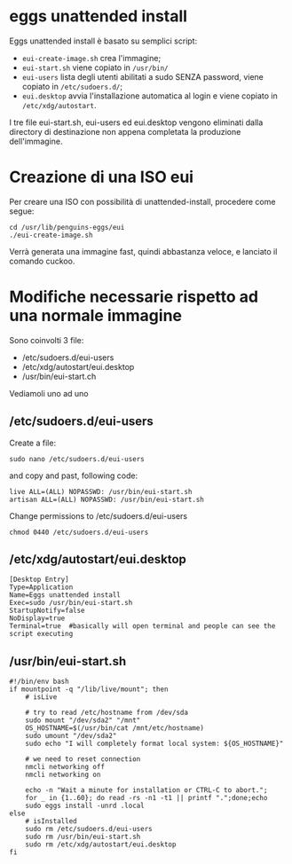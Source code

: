 # eggs unattended install

Eggs unattended install è basato su semplici script:
* ```eui-create-image.sh``` crea l'immagine;
* ```eui-start.sh``` viene copiato in ```/usr/bin/```
* ```eui-users``` lista degli utenti abilitati a sudo SENZA password, viene copiato in ```/etc/sudoers.d/```;
* ```eui.desktop``` avvia l'installazione automatica al login e viene copiato in ```/etc/xdg/autostart```.

I tre file eui-start.sh, eui-users ed eui.desktop vengono eliminati dalla directory di destinazione non appena completata la produzione dell'immagine.

# Creazione di una ISO eui
Per creare una ISO con possibilità di unattended-install, procedere come segue:

```
cd /usr/lib/penguins-eggs/eui
./eui-create-image.sh
```

Verrà generata una immagine fast, quindi abbastanza veloce, e lanciato il comando cuckoo.


# Modifiche necessarie rispetto ad una normale immagine

Sono coinvolti 3 file:
* /etc/sudoers.d/eui-users
* /etc/xdg/autostart/eui.desktop
* /usr/bin/eui-start.ch

Vediamoli uno ad uno

## /etc/sudoers.d/eui-users

Create a file:
```
sudo nano /etc/sudoers.d/eui-users
```
and copy and past, following code:

```
live ALL=(ALL) NOPASSWD: /usr/bin/eui-start.sh
artisan ALL=(ALL) NOPASSWD: /usr/bin/eui-start.sh
```
Change permissions to /etc/sudoers.d/eui-users
```
chmod 0440 /etc/sudoers.d/eui-users
```

##  /etc/xdg/autostart/eui.desktop

```
[Desktop Entry]
Type=Application
Name=Eggs unattended install
Exec=sudo /usr/bin/eui-start.sh
StartupNotify=false
NoDisplay=true
Terminal=true  #basically will open terminal and people can see the script executing
```

## /usr/bin/eui-start.sh

```
#!/bin/env bash
if mountpoint -q "/lib/live/mount"; then 
    # isLive

    # try to read /etc/hostname from /dev/sda
    sudo mount "/dev/sda2" "/mnt"
    OS_HOSTNAME=$(/usr/bin/cat /mnt/etc/hostname)
    sudo umount "/dev/sda2"
    sudo echo "I will completely format local system: ${OS_HOSTNAME}"

    # we need to reset connection    
    nmcli networking off
    nmcli networking on

    echo -n "Wait a minute for installation or CTRL-C to abort.";
    for _ in {1..60}; do read -rs -n1 -t1 || printf ".";done;echo
    sudo eggs install -unrd .local
else  
    # isInstalled
    sudo rm /etc/sudoers.d/eui-users
    sudo rm /usr/bin/eui-start.sh
    sudo rm /etc/xdg/autostart/eui.desktop
fi
```